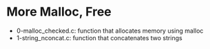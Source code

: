 # More Malloc, Free
* 0-malloc_checked.c: function that allocates memory using malloc
* 1-string_nconcat.c: function that concatenates two strings

